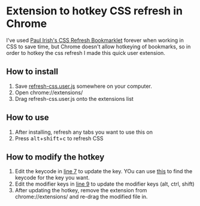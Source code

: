 # Extension to hotkey CSS refresh in Chrome
I've used [Paul Irish's CSS Refresh Bookmarklet](https://paulirish.com/2008/how-to-iterate-quickly-when-debugging-css/) forever when working in CSS to save time, but Chrome doesn't allow hotkeying of bookmarks, so in order to hotkey the css refresh I made this quick user extension.

## How to install
1. Save [refresh-css.user.js](https://github.com/jakelear/refresh-css-chrome-hotkey/blob/master/refresh-css.user.js) somewhere on your computer.
2. Open chrome://extensions/
3. Drag refresh-css.user.js onto the extensions list

## How to use
1. After installing, refresh any tabs you want to use this on
2. Press <kbd>alt</kbd>+<kbd>shift</kbd>+<kbd>c</kbd> to refresh CSS

## How to modify the hotkey
1. Edit the keycode in [line 7](https://github.com/jakelear/refresh-css-chrome-hotkey/blob/master/refresh-css.user.js#L7) to update the key. YOu can use [this](https://css-tricks.com/snippets/javascript/javascript-keycodes/) to find the keycode for the key you want.
2. Edit the modifier keys in [line 9](https://github.com/jakelear/refresh-css-chrome-hotkey/blob/master/refresh-css.user.js#L9) to update the modifier keys (alt, ctrl, shift)
3. After updating the hotkey, remove the extension from chrome://extensions/ and re-drag the modified file in.


